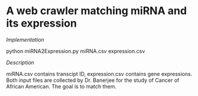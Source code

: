 # A web crawler matching miRNA and its expression

*Implementation*

python miRNA2Expression.py miRNA.csv expression.csv

*Description*

miRNA.csv contains transcipt ID, expression.csv contains gene expressions. Both input files are collected by Dr. Banerjee for the study of Cancer of African American. The goal is to match them.
